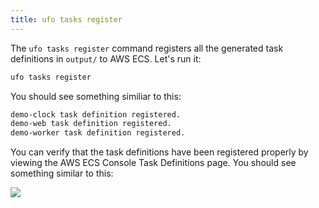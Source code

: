 ```yaml
---
title: ufo tasks register
---
```


The `ufo tasks register` command registers all the generated task definitions in `output/` to AWS ECS. Let's run it:

```sh
ufo tasks register
```

You should see something similiar to this:

```sh
demo-clock task definition registered.
demo-web task definition registered.
demo-worker task definition registered.
```

You can verify that the task definitions have been registered properly by viewing the AWS ECS Console Task Definitions page.  You should see something similar to this:

<img src="/img/tutorials/ecs-console-task-definitions.png" class="doc-photo" />

